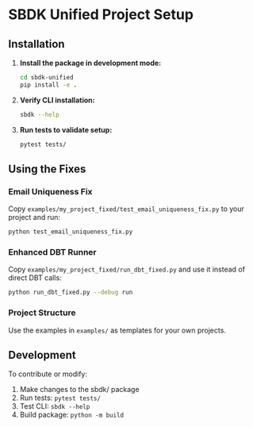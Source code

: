 # SBDK Unified Project Setup

## Installation

1. **Install the package in development mode:**
   ```bash
   cd sbdk-unified
   pip install -e .
   ```

2. **Verify CLI installation:**
   ```bash
   sbdk --help
   ```

3. **Run tests to validate setup:**
   ```bash
   pytest tests/
   ```

## Using the Fixes

### Email Uniqueness Fix
Copy `examples/my_project_fixed/test_email_uniqueness_fix.py` to your project and run:
```bash
python test_email_uniqueness_fix.py
```

### Enhanced DBT Runner
Copy `examples/my_project_fixed/run_dbt_fixed.py` and use it instead of direct DBT calls:
```bash
python run_dbt_fixed.py --debug run
```

### Project Structure
Use the examples in `examples/` as templates for your own projects.

## Development

To contribute or modify:
1. Make changes to the sbdk/ package
2. Run tests: `pytest tests/`
3. Test CLI: `sbdk --help`
4. Build package: `python -m build`
